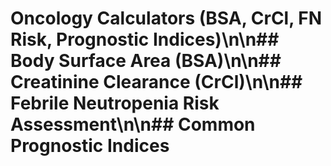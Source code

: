 # Oncology Calculators (BSA, CrCl, FN Risk, Prognostic Indices)\n\n## Body Surface Area (BSA)\n\n## Creatinine Clearance (CrCl)\n\n## Febrile Neutropenia Risk Assessment\n\n## Common Prognostic Indices
